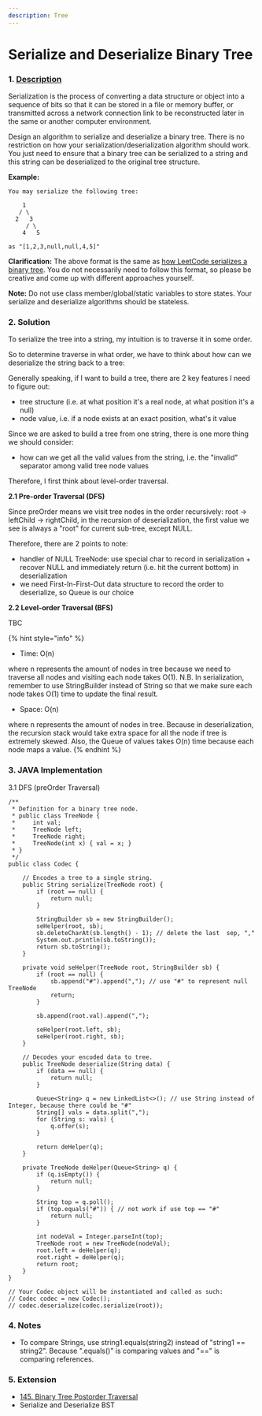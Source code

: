```yaml
---
description: Tree
---
```


# Serialize and Deserialize Binary Tree

### 1. [Description](https://leetcode.com/problems/serialize-and-deserialize-binary-tree/description/)

  
Serialization is the process of converting a data structure or object into a sequence of bits so that it can be stored in a file or memory buffer, or transmitted across a network connection link to be reconstructed later in the same or another computer environment.

Design an algorithm to serialize and deserialize a binary tree. There is no restriction on how your serialization/deserialization algorithm should work. You just need to ensure that a binary tree can be serialized to a string and this string can be deserialized to the original tree structure.

**Example:** 

```text
You may serialize the following tree:

    1
   / \
  2   3
     / \
    4   5

as "[1,2,3,null,null,4,5]"
```

**Clarification:** The above format is the same as [how LeetCode serializes a binary tree](https://leetcode.com/faq/#binary-tree). You do not necessarily need to follow this format, so please be creative and come up with different approaches yourself.

**Note:** Do not use class member/global/static variables to store states. Your serialize and deserialize algorithms should be stateless.



### 2. Solution

To serialize the tree into a string, my intuition is to traverse it in some order. 

So to determine traverse in what order, we have to think about how can we deserialize the string back to a tree:

Generally speaking, if I want to build a tree, there are 2 key features I need to figure out:

* tree structure \(i.e. at what position it's a real node, at what position it's a null\)
* node value, i.e. if a node exists at an exact position, what's it value

Since we are asked to build a tree from one string, there is one more thing we should consider:

* how can we get all the valid values from the string, i.e. the "invalid" separator among valid tree node values

Therefore, I first think about level-order traversal. 

**2.1 Pre-order Traversal \(DFS\)**

Since preOrder means we visit tree nodes in the order recursively: root -&gt; leftChild -&gt; rightChild, in the recursion of deserialization, the first value we see is always a "root" for current sub-tree, except NULL.

Therefore, there are 2 points to note:

* handler of NULL TreeNode: use special char to record in serialization + recover NULL and immediately return \(i.e. hit the current bottom\) in deserialization
* we need First-In-First-Out data structure to record the order to deserialize, so Queue is our choice

**2.2 Level-order Traversal \(BFS\)**

TBC

{% hint style="info" %}
* Time: O\(n\)  

where n represents the amount of nodes in tree because we need to traverse all nodes and visiting each node takes O\(1\).  N.B.  In serialization, remember to use StringBuilder instead of String so that we make sure each node takes O\(1\) time to update the final result. 

* Space: O\(n\)  

where n represents the amount of nodes in tree. Because in deserialization, the recursion stack would take extra space for all the node if tree is extremely skewed. Also, the Queue of values takes O\(n\) time because each node maps a value.
{% endhint %}



### 3. JAVA Implementation

3.1 DFS \(preOrder Traversal\)

```text
/**
 * Definition for a binary tree node.
 * public class TreeNode {
 *     int val;
 *     TreeNode left;
 *     TreeNode right;
 *     TreeNode(int x) { val = x; }
 * }
 */
public class Codec {

    // Encodes a tree to a single string.
    public String serialize(TreeNode root) {
        if (root == null) {
            return null;
        }
        
        StringBuilder sb = new StringBuilder();
        seHelper(root, sb);
        sb.deleteCharAt(sb.length() - 1); // delete the last  sep, ","
        System.out.println(sb.toString());
        return sb.toString();
    }
    
    private void seHelper(TreeNode root, StringBuilder sb) {
        if (root == null) {
            sb.append("#").append(","); // use "#" to represent null TreeNode
            return;
        }
        
        sb.append(root.val).append(",");
        
        seHelper(root.left, sb);
        seHelper(root.right, sb);
    }

    // Decodes your encoded data to tree.
    public TreeNode deserialize(String data) {
        if (data == null) {
            return null;
        }
        
        Queue<String> q = new LinkedList<>(); // use String instead of Integer, because there could be "#"
        String[] vals = data.split(",");
        for (String s: vals) {
            q.offer(s);
        }
        
        return deHelper(q);
    }
    
    private TreeNode deHelper(Queue<String> q) {
        if (q.isEmpty()) {
            return null;
        }
        
        String top = q.poll();
        if (top.equals("#")) { // not work if use top == "#"
            return null;
        }
        
        int nodeVal = Integer.parseInt(top);
        TreeNode root = new TreeNode(nodeVal);
        root.left = deHelper(q);
        root.right = deHelper(q);
        return root;
    }
}

// Your Codec object will be instantiated and called as such:
// Codec codec = new Codec();
// codec.deserialize(codec.serialize(root));
```



### 4. Notes

* To compare Strings, use string1.equals\(string2\) instead of  "string1 == string2". Because ".equals\(\)" is comparing values and "==" is comparing references.



### 5. Extension

* [145. Binary Tree Postorder Traversal](https://app.gitbook.com/@alittlebit/s/data-structures-and-algorithms-in-java/145.-binary-tree-postorder-traversal)
* Serialize and Deserialize BST

